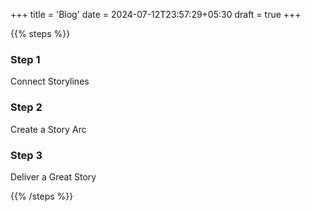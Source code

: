+++
title = 'Blog'
date = 2024-07-12T23:57:29+05:30
draft = true
+++

{{% steps %}}

### Step 1

Connect Storylines

### Step 2

Create a Story Arc

### Step 3

Deliver a Great Story

{{% /steps %}}
